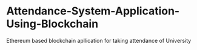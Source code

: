 # Attendance-System-Application-Using-Blockchain
Ethereum based blockchain apllication for taking attendance of University
